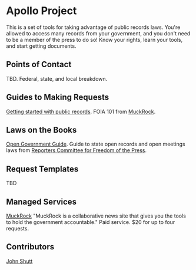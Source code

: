 # Apollo Project
This is a set of tools for taking advantage of public records laws. You're allowed to access many records from your government, and you don't need to be a member of the press to do so! Know your rights, learn your tools, and start getting documents.

## Points of Contact
TBD. Federal, state, and local breakdown.

## Guides to Making Requests
[Getting started with public records](https://www.muckrock.com/about/foia-101/). FOIA 101 from [MuckRock](https://www.muckrock.com/).

## Laws on the Books
[Open Government Guide](http://www.rcfp.org/open-government-guide). Guide to state open records and open meetings laws from [Reporters Committee for Freedom of the Press](http://www.rcfp.org/).

## Request Templates
TBD

## Managed Services
[MuckRock](https://www.muckrock.com/) "MuckRock is a collaborative news site that gives you the tools to hold the government accountable." Paid service. $20 for up to four requests.

## Contributors
[John Shutt](http://www.shutt.in/)
